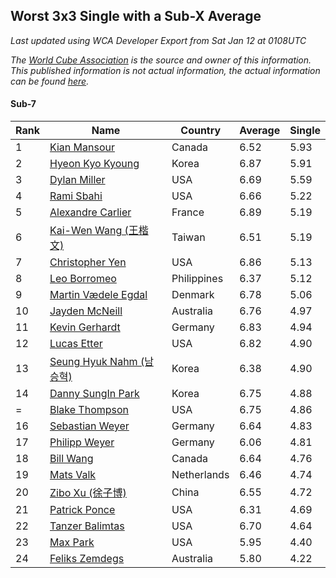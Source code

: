 ## Worst 3x3 Single with a Sub-X Average

*Last updated using WCA Developer Export from Sat Jan 12 at 0108UTC*

*The [World Cube Association](https://www.worldcubeassociation.org) is the source and owner of this information. This published information is not actual information, the actual information can be found [here](https://www.worldcubeassociation.org/results).*

#### Sub-7

|Rank|Name|Country|Average|Single|  
|--|--|--|--|--|  
|1|[Kian Mansour](https://www.worldcubeassociation.org/persons/2015MANS03)|Canada|6.52|5.93|  
|2|[Hyeon Kyo Kyoung](https://www.worldcubeassociation.org/persons/2013KYOU01)|Korea|6.87|5.91|  
|3|[Dylan Miller](https://www.worldcubeassociation.org/persons/2015MILL01)|USA|6.69|5.59|  
|4|[Rami Sbahi](https://www.worldcubeassociation.org/persons/2011SBAH01)|USA|6.66|5.22|  
|5|[Alexandre Carlier](https://www.worldcubeassociation.org/persons/2012CARL03)|France|6.89|5.19|  
|6|[Kai-Wen Wang (王楷文)](https://www.worldcubeassociation.org/persons/2015WANG09)|Taiwan|6.51|5.19|  
|7|[Christopher Yen](https://www.worldcubeassociation.org/persons/2016YENC01)|USA|6.86|5.13|  
|8|[Leo Borromeo](https://www.worldcubeassociation.org/persons/2015BORR01)|Philippines|6.37|5.12|  
|9|[Martin Vædele Egdal](https://www.worldcubeassociation.org/persons/2013EGDA02)|Denmark|6.78|5.06|  
|10|[Jayden McNeill](https://www.worldcubeassociation.org/persons/2012MCNE01)|Australia|6.76|4.97|  
|11|[Kevin Gerhardt](https://www.worldcubeassociation.org/persons/2013GERH01)|Germany|6.83|4.94|  
|12|[Lucas Etter](https://www.worldcubeassociation.org/persons/2011ETTE01)|USA|6.82|4.90|  
|13|[Seung Hyuk Nahm (남승혁)](https://www.worldcubeassociation.org/persons/2013NAHM01)|Korea|6.38|4.90|  
|14|[Danny SungIn Park](https://www.worldcubeassociation.org/persons/2015PARK13)|Korea|6.75|4.88|  
|=|[Blake Thompson](https://www.worldcubeassociation.org/persons/2010THOM03)|USA|6.75|4.86|  
|16|[Sebastian Weyer](https://www.worldcubeassociation.org/persons/2010WEYE02)|Germany|6.64|4.83|  
|17|[Philipp Weyer](https://www.worldcubeassociation.org/persons/2010WEYE01)|Germany|6.06|4.81|  
|18|[Bill Wang](https://www.worldcubeassociation.org/persons/2010WANG68)|Canada|6.64|4.76|  
|19|[Mats Valk](https://www.worldcubeassociation.org/persons/2007VALK01)|Netherlands|6.46|4.74|  
|20|[Zibo Xu (徐子博)](https://www.worldcubeassociation.org/persons/2014XUZI01)|China|6.55|4.72|  
|21|[Patrick Ponce](https://www.worldcubeassociation.org/persons/2012PONC02)|USA|6.31|4.69|  
|22|[Tanzer Balimtas](https://www.worldcubeassociation.org/persons/2013BALI01)|USA|6.70|4.64|  
|23|[Max Park](https://www.worldcubeassociation.org/persons/2012PARK03)|USA|5.95|4.40|  
|24|[Feliks Zemdegs](https://www.worldcubeassociation.org/persons/2009ZEMD01)|Australia|5.80|4.22|  
